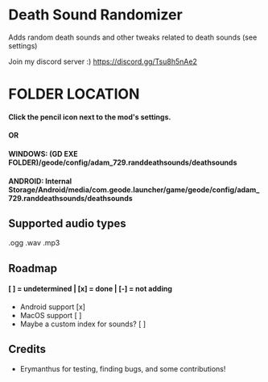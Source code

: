 # Death Sound Randomizer
Adds random death sounds and other tweaks related to death sounds (see settings)

Join my discord server :) https://discord.gg/Tsu8h5nAe2

# FOLDER LOCATION
#### Click the pencil icon next to the mod's settings.
#### OR
#### WINDOWS: (GD EXE FOLDER)/geode/config/adam_729.randdeathsounds/deathsounds
#### ANDROID: Internal Storage/Android/media/com.geode.launcher/game/geode/config/adam_729.randdeathsounds/deathsounds

## Supported audio types
.ogg
.wav
.mp3

## Roadmap
#### [ ] = undetermined | [x] = done | [-] = not adding
- Android support [x]
- MacOS support [ ]
- Maybe a custom index for sounds? [ ]

## Credits
- Erymanthus for testing, finding bugs, and some contributions!
